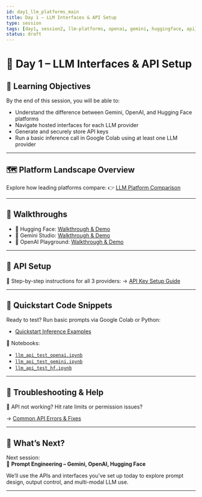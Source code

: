 ```yaml
---
id: day1_llm_platforms_main
title: Day 1 – LLM Interfaces & API Setup
type: session
tags: [day1, session2, llm-platforms, openai, gemini, huggingface, api]
status: draft
---
```


# 📍 Day 1 – LLM Interfaces & API Setup

## 🎯 Learning Objectives

By the end of this session, you will be able to:
- Understand the difference between Gemini, OpenAI, and Hugging Face platforms
- Navigate hosted interfaces for each LLM provider
- Generate and securely store API keys
- Run a basic inference call in Google Colab using at least one LLM provider

---

## 🗺️ Platform Landscape Overview

Explore how leading platforms compare:
👉 [LLM Platform Comparison](./platform_comparison.md)

---

## 🧭 Walkthroughs

- 🤗 Hugging Face: [Walkthrough & Demo](./huggingface_walkthrough.md)
- 🔮 Gemini Studio: [Walkthrough & Demo](./gemini_studio_walkthrough.md)
- 🧠 OpenAI Playground: [Walkthrough & Demo](./openai_playground_walkthrough.md)

---

## 🔐 API Setup

📘 Step-by-step instructions for all 3 providers:
→ [API Key Setup Guide](./api_key_setup.md)

---

## 🧪 Quickstart Code Snippets

Ready to test? Run basic prompts via Google Colab or Python:

- [Quickstart Inference Examples](./api_inference_quickstart.md)

📂 Notebooks:
- [`llm_api_test_openai.ipynb`](../../notebooks/Day1_Session2/llm_api_test_openai.ipynb)
- [`llm_api_test_gemini.ipynb`](../../notebooks/Day1_Session2/llm_api_test_gemini.ipynb)
- [`llm_api_test_hf.ipynb`](../../notebooks/Day1_Session2/llm_api_test_hf.ipynb)

---

## 🧯 Troubleshooting & Help

🧭 API not working? Hit rate limits or permission issues?

→ [Common API Errors & Fixes](./troubleshooting_api_errors.md)

---

## 🧩 What’s Next?

Next session:  
📍 **Prompt Engineering – Gemini, OpenAI, Hugging Face**

We’ll use the APIs and interfaces you’ve set up today to explore prompt design, output control, and multi-modal LLM use.

---
